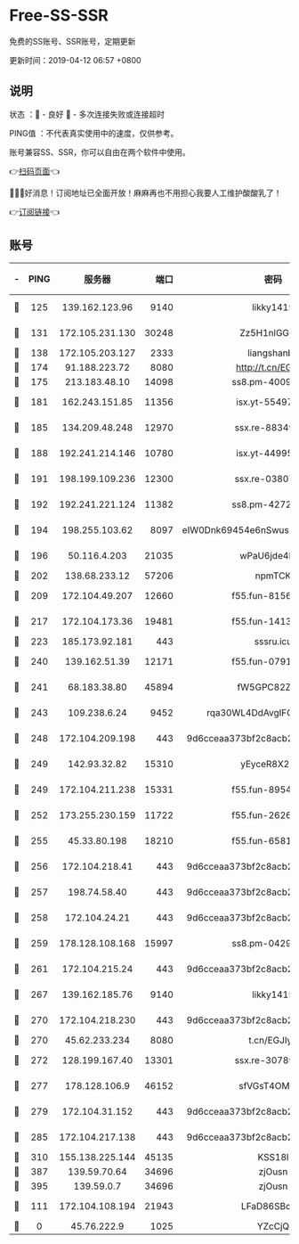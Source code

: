 # Free-SS-SSR

免费的SS账号、SSR账号，定期更新

更新时间：2019-04-12 06:57 +0800

## 说明

状态     ：🙂 - 良好 🙁 - 多次连接失败或连接超时

PING值   ：不代表真实使用中的速度，仅供参考。

账号兼容SS、SSR，你可以自由在两个软件中使用。

👉[扫码页面](https://liesauer.github.io/Free-SS-SSR/)👈

🎉🎉🎉好消息！订阅地址已全面开放！麻麻再也不用担心我要人工维护酸酸乳了！

👉[订阅链接](https://www.liesauer.net/yogurt/subscribe?ACCESS_TOKEN=DAYxR3mMaZAsaqUb)👈

## 账号

|-|PING|服务器|端口|密码|加密方式|区域|
|:----:|:----:|:-----:|-----:|:----:|:----:|:----:|
|🙂|125|139.162.123.96|9140|likky1415|aes-256-cfb|JP|
|🙂|131|172.105.231.130|30248|Zz5H1nlGGKHx|aes-256-cfb|JP|
|🙂|138|172.105.203.127|2333|liangshanbo|chacha20|JP|
|🙂|174|91.188.223.72|8080|http://t.cn/EGJIyrl|rc4-md5|RU|
|🙂|175|213.183.48.10|14098|ss8.pm-40099704|rc4-md5|RU|
|🙂|181|162.243.151.85|11356|isx.yt-55497057|aes-256-cfb|US|
|🙂|185|134.209.48.248|12970|ssx.re-88349719|aes-256-cfb|US|
|🙂|188|192.241.214.146|10780|isx.yt-44995529|aes-256-cfb|US|
|🙂|191|198.199.109.236|12300|ssx.re-03807985|aes-256-cfb|US|
|🙂|192|192.241.221.124|11382|ss8.pm-42723033|aes-256-cfb|US|
|🙂|194|198.255.103.62|8097|eIW0Dnk69454e6nSwuspv9DmS201tQ0D|aes-256-cfb|US|
|🙂|196|50.116.4.203|21035|wPaU6jde4NZT|aes-256-cfb|US|
|🙂|202|138.68.233.12|57206|npmTCK|rc4-md5|US|
|🙂|209|172.104.49.207|12660|f55.fun-81564734|aes-256-cfb|SG|
|🙂|217|172.104.173.36|19481|f55.fun-14131988|aes-256-cfb|SG|
|🙂|223|185.173.92.181|443|sssru.icu|rc4-md5|RU|
|🙂|240|139.162.51.39|12171|f55.fun-07919611|aes-256-cfb|SG|
|🙂|241|68.183.38.80|45894|fW5GPC82Z97G|aes-256-cfb|GB|
|🙂|243|109.238.6.24|9452|rqa30WL4DdAvgIFG6Fs3znzTa|aes-256-cfb|FR|
|🙂|248|172.104.209.198|443|9d6cceaa373bf2c8acb22e60b6a58be6|aes-256-cfb|US|
|🙂|249|142.93.32.82|15310|yEyceR8X2EVd|aes-256-cfb|GB|
|🙂|249|172.104.211.238|15331|f55.fun-89549710|aes-256-cfb|US|
|🙂|252|173.255.230.159|11722|f55.fun-26267528|aes-256-cfb|US|
|🙂|255|45.33.80.198|18210|f55.fun-65816488|aes-256-cfb|US|
|🙂|256|172.104.218.41|443|9d6cceaa373bf2c8acb22e60b6a58be6|aes-256-cfb|US|
|🙂|257|198.74.58.40|443|9d6cceaa373bf2c8acb22e60b6a58be6|aes-256-cfb|US|
|🙂|258|172.104.24.21|443|9d6cceaa373bf2c8acb22e60b6a58be6|aes-256-cfb|US|
|🙂|259|178.128.108.168|15997|ss8.pm-04296436|aes-256-cfb|SG|
|🙂|261|172.104.215.24|443|9d6cceaa373bf2c8acb22e60b6a58be6|aes-256-cfb|US|
|🙂|267|139.162.185.76|9140|likky1415|aes-256-cfb|DE|
|🙂|270|172.104.218.230|443|9d6cceaa373bf2c8acb22e60b6a58be6|aes-256-cfb|US|
|🙂|270|45.62.233.234|8080|t.cn/EGJIyrl|rc4-md5|CA|
|🙂|272|128.199.167.40|13301|ssx.re-30789063|aes-256-cfb|SG|
|🙂|277|178.128.106.9|46152|sfVGsT4OMxHC|aes-256-cfb|SG|
|🙂|279|172.104.31.152|443|9d6cceaa373bf2c8acb22e60b6a58be6|aes-256-cfb|US|
|🙂|285|172.104.217.138|443|9d6cceaa373bf2c8acb22e60b6a58be6|aes-256-cfb|US|
|🙂|310|155.138.225.144|45135|KSS18l|rc4-md5|US|
|🙂|387|139.59.70.64|34696|zjOusn|chacha20|IN|
|🙂|395|139.59.0.7|34696|zjOusn|chacha20|IN|
|🙂|111|172.104.108.194|21943|LFaD86SBq2lY|aes-256-cfb|JP|
|🙁|0|45.76.222.9|1025|YZcCjQ|rc4-md5|JP|
